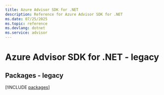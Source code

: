 ```yaml
---
title: Azure Advisor SDK for .NET
description: Reference for Azure Advisor SDK for .NET
ms.date: 07/25/2025
ms.topic: reference
ms.devlang: dotnet
ms.service: advisor
---
```

# Azure Advisor SDK for .NET - legacy
## Packages - legacy
[!INCLUDE [packages](advisor-index.md)]